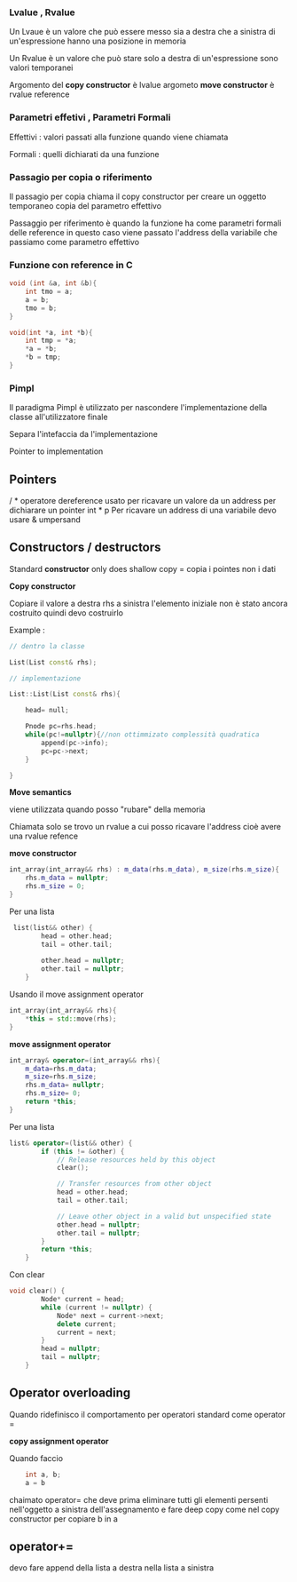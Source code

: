 ### Lvalue , Rvalue

Un Lvaue è un valore che può essere messo sia a destra che a sinistra di un'espressione
hanno una posizione in memoria

Un Rvalue è un valore che può stare solo a destra di un'espressione
sono valori temporanei

Argomento del **copy constructor** è lvalue
argometo **move constructor** è rvalue reference

### Parametri effetivi , Parametri Formali

Effettivi : valori passati alla funzione quando viene chiamata 

Formali : quelli dichiarati da una funzione

### Passagio per copia o riferimento

Il passagio per copia chiama il copy constructor per creare un oggetto temporaneo copia del parametro effettivo

Passaggio per riferimento è quando la funzione ha come parametri formali delle reference in questo caso viene passato l'address della variabile che passiamo come parametro effettivo

### Funzione con reference in C

```c++
void (int &a, int &b){
	int tmo = a;
	a = b;
	tmo = b;
}
```

```c
void(int *a, int *b){
	int tmp = *a;
	*a = *b;
	*b = tmp;
}

```

### Pimpl

Il paradigma Pimpl è utilizzato per nascondere l'implementazione della classe all'utilizzatore finale 

Separa l'intefaccia da l'implementazione 

Pointer to implementation


## Pointers
/ * operatore dereference usato per ricavare un valore da un address 
per dichiarare un pointer int * p 
Per ricavare un address di una variabile devo usare & umpersand

## Constructors / destructors

Standard **constructor** only does shallow copy = copia i pointes non i dati

**Copy constructor** 

Copiare il valore a destra rhs a sinistra 
l'elemento iniziale non è stato ancora costruito quindi devo costruirlo

Example :
```c++
// dentro la classe

List(List const& rhs);

// implementazione

List::List(List const& rhs){

	head= null;

    Pnode pc=rhs.head;
    while(pc!=nullptr){//non ottimmizato complessità quadratica
        append(pc->info);
        pc=pc->next;
    }

}

```

**Move semantics**

viene utilizzata quando posso "rubare" della memoria

Chiamata solo se trovo un rvalue a cui posso ricavare l'address cioè avere una rvalue refence

**move constructor**

```c++
int_array(int_array&& rhs) : m_data(rhs.m_data), m_size(rhs.m_size){
	rhs.m_data = nullptr;
	rhs.m_size = 0;
}
```

Per una lista

```c++
 list(list&& other) {
        head = other.head;
        tail = other.tail;
        
        other.head = nullptr;
        other.tail = nullptr;   
    }
```

Usando il move assignment operator
```c++
int_array(int_array&& rhs){
	*this = std::move(rhs);
}
```

**move assignment operator**
```c++
int_array& operator=(int_array&& rhs){
	m_data=rhs.m_data;
	m_size=rhs.m_size;
	rhs.m_data= nullptr;
	rhs.m_size= 0;
	return *this;
}
```

Per una lista 
```c++
list& operator=(list&& other) {
        if (this != &other) {
            // Release resources held by this object
            clear();

            // Transfer resources from other object
            head = other.head;
            tail = other.tail;

            // Leave other object in a valid but unspecified state
            other.head = nullptr;
            other.tail = nullptr;
        }
        return *this;
    }
```

Con clear 
```c++
void clear() {
        Node* current = head;
        while (current != nullptr) {
            Node* next = current->next;
            delete current;
            current = next;
        }
        head = nullptr;
        tail = nullptr;
    }
```

## Operator overloading

Quando ridefinisco il comportamento per operatori standard come operator =

**copy assignment operator**

Quando faccio

```c++
	int a, b;
	a = b
```

chaimato operator= che deve prima eliminare tutti gli elementi persenti nell'oggetto a sinistra dell'assegnamento e fare deep copy come nel copy constructor per copiare b in a 

## operator+=

devo fare append della lista a destra nella lista a sinistra